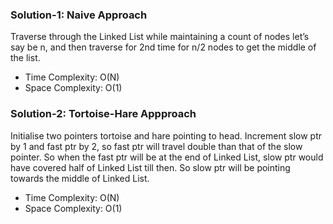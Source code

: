 ### Solution-1: Naive Approach
Traverse through the Linked List while maintaining a count of nodes let’s say be n, and then traverse for 2nd time for n/2 nodes to get the middle of the list.
- Time Complexity: O(N)
- Space Complexity: O(1)

### Solution-2: Tortoise-Hare Appproach
Initialise two pointers tortoise and hare pointing to head. Increment slow ptr by 1 and fast ptr by 2, so fast ptr will travel double than that of the slow pointer. So when the fast ptr will be at the end of Linked List, slow ptr would have covered half of Linked List till then. So slow ptr will be pointing towards the middle of Linked List.
- Time Complexity: O(N)
- Space Complexity: O(1)


